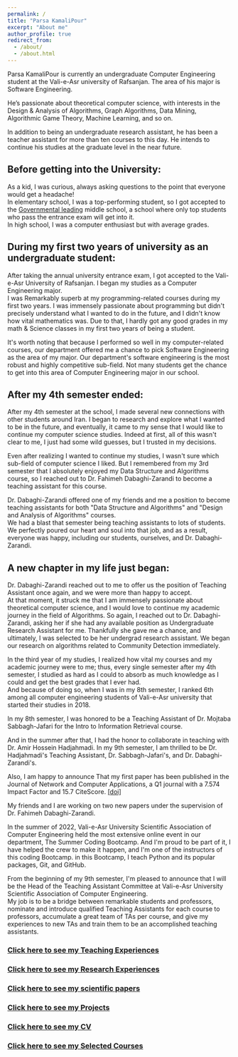 ```yaml
---
permalink: /
title: "Parsa KamaliPour"
excerpt: "About me"
author_profile: true
redirect_from: 
  - /about/
  - /about.html
---
```


Parsa KamaliPour is currently an undergraduate Computer Engineering student at the Vali-e-Asr university of Rafsanjan. The area of his major is Software Engineering.  

He’s passionate about theoretical computer science, with interests in the Design & Analysis of Algorithms, Graph Algorithms, Data Mining, Algorithmic Game Theory, Machine Learning, and so on.  

In addition to being an undergraduate research assistant, he has been a teacher assistant for more than ten courses to this day. He intends to continue his studies at the graduate level in the near future.

## Before getting into the University:

As a kid, I was curious, always asking questions to the point that everyone would get a headache!  
In elementary school, I was a top-performing student, so I got accepted to the [Governmental leading](https://en.wikipedia.org/wiki/Governmental_leading_high_school) middle school, a school where only top students who pass the entrance exam will get into it.  
In high school, I was a computer enthusiast but with average grades. 

## During my first two years of university as an undergraduate student:

After taking the annual university entrance exam, I got accepted to the Vali-e-Asr University of Rafsanjan. I began my studies as a Computer Engineering major.  
I was Remarkably superb at my programming-related courses during my first two years. I was immensely passionate about programming but didn't precisely understand what I wanted to do in the future, and I didn't know how vital mathematics was. Due to that, I hardly got any good grades in my math & Science classes in my first two years of being a student.

It's worth noting that because I performed so well in my computer-related courses, our department offered me a chance to pick Software Engineering as the area of my major. Our department's software engineering is the most robust and highly competitive sub-field. Not many students get the chance to get into this area of Computer Engineering major in our school.

## After my 4th semester ended:

After my 4th semester at the school, I made several new connections with other students around Iran. I began to research and explore what I wanted to be in the future, and eventually, it came to my sense that I would like to continue my computer science studies. Indeed at first, all of this wasn't clear to me, I just had some wild guesses, but I trusted in my decisions.

Even after realizing I wanted to continue my studies, I wasn't sure which sub-field of computer science I liked. But I remembered from my 3rd semester that I absolutely enjoyed my Data Structure and Algorithms course, so I reached out to Dr. Fahimeh Dabaghi-Zarandi to become a teaching assistant for this course.

Dr. Dabaghi-Zarandi offered one of my friends and me a position to become teaching assistants for both "Data Structure and Algorithms" and "Design and Analysis of Algorithms" courses.  
We had a blast that semester being teaching assistants to lots of students. We perfectly poured our heart and soul into that job, and as a result, everyone was happy, including our students, ourselves, and Dr. Dabaghi-Zarandi.

## A new chapter in my life just began:

Dr. Dabaghi-Zarandi reached out to me to offer us the position of Teaching Assistant once again, and we were more than happy to accept.  
At that moment, it struck me that I am immensely passionate about theoretical computer science, and I would love to continue my academic journey in the field of Algorithms. So again, I reached out to Dr. Dabaghi-Zarandi, asking her if she had any available position as Undergraduate Research Assistant for me. Thankfully she gave me a chance, and ultimately, I was selected to be her undergrad research assistant. We began our research on algorithms related to Community Detection immediately.

In the third year of my studies, I realized how vital my courses and my academic journey were to me; thus, every single semester after my 4th semester, I studied as hard as I could to absorb as much knowledge as I could and get the best grades that I ever had.  
And because of doing so, when I was in my 8th semester, I ranked 6th among all computer engineering students of Vali-e-Asr university that started their studies in 2018.

In my 8th semester, I was honored to be a Teaching Assistant of Dr. Mojtaba Sabbagh-Jafari for the Intro to Information Retrieval course.

And in the summer after that, I had the honor to collaborate in teaching with Dr. Amir Hossein Hadjahmadi. In my 9th semester, I am thrilled to be Dr. Hadjahmadi's Teaching Assistant, Dr. Sabbagh-Jafari's, and Dr. Dabaghi-Zarandi's.

 Also, I am happy to announce That my first paper has been published in the Journal of Network and Computer Applications, a Q1 journal with a 7.574 Impact Factor and 15.7 CiteScore. [[doi]](https://doi.org/10.1016/j.jnca.2022.103492)

My friends and I are working on two new papers under the supervision of Dr. Fahimeh Dabaghi-Zarandi.

In the summer of 2022, Vali-e-Asr University Scientific Association of Computer Engineering held the most extensive online event in our department, The Summer Coding Bootcamp. And I'm proud to be part of it, I have helped the crew to make it happen, and I'm one of the instructors of this coding Bootcamp. in this Bootcamp, I teach Python and its popular packages, Git, and GitHub.

From the beginning of my 9th semester, I'm pleased to announce that I will be the Head of the Teaching Assistant Committee at Vali-e-Asr University Scientific Association of Computer Engineering.  
My job is to be a bridge between remarkable students and professors, nominate and introduce qualified Teaching Assistants for each course to professors, accumulate a great team of TAs per course, and give my experiences to new TAs and train them to be an accomplished teaching assistants.


### [Click here to see my Teaching Experiences](https://benymaxparsa.github.io//teaching/)

### [Click here to see my Research Experiences](https://benymaxparsa.github.io//research/)

### [Click here to see my scientific papers](https://benymaxparsa.github.io//publications/)

### [Click here to see my Projects](https://benymaxparsa.github.io//projects/)

### [Click here to see my CV](https://benymaxparsa.github.io//cv/)

### [Click here to see my Selected Courses](https://benymaxparsa.github.io//selected_courses/)